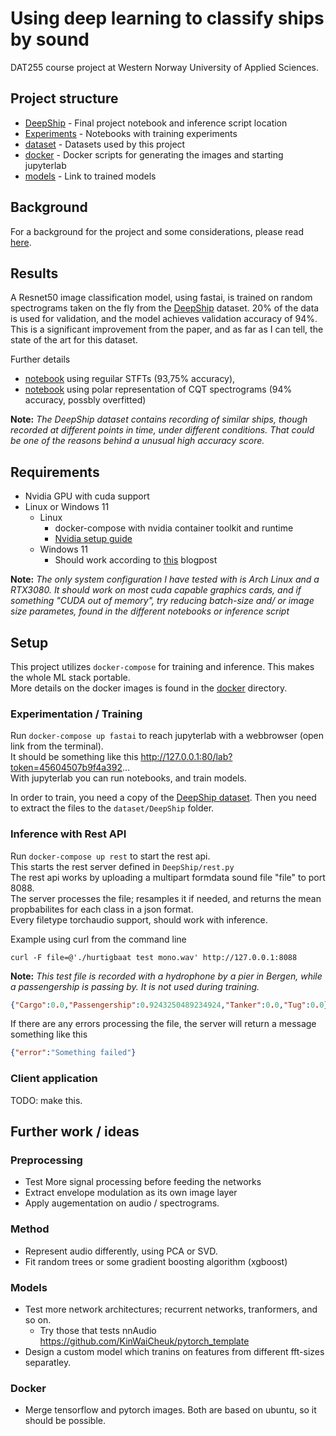 # Using deep learning to classify ships by sound
DAT255 course project at Western Norway University of Applied Sciences.

## Project structure
 - [DeepShip](./DeepShip) - Final project notebook and inference script location
 - [Experiments](./Experiments) - Notebooks with training experiments  
 - [dataset](./dataset) - Datasets used by this project
 - [docker](./docker) - Docker scripts for generating the images and starting jupyterlab
 - [models](./models) - Link to trained models 


## Background
For a background for the project and some considerations, please read [here](Background.md).

## Results
A Resnet50 image classification model, using fastai, is trained on random spectrograms taken on the fly from the [DeepShip](dataset/README.md#1) dataset. 20% of the data is used for validation, and the model achieves validation accuracy of 94%.  
This is a significant improvement from the paper, and as far as I can tell, the state of the art for this dataset. 
  
Further details
 - [notebook](./DeepShip/1.%20deepship_3ch.ipynb) using reguilar STFTs (93,75% accuracy),  
 - [notebook](./Experiments/8.%20deepship_3ch_qct_polar.ipynb) using polar representation of CQT spectrograms (94% accuracy, possbly overfitted)

**Note:** *The DeepShip dataset contains recording of similar ships, though recorded at different points in time, under different conditions. That could be one of the reasons behind a unusual high accuracy score.* 

## Requirements
 - Nvidia GPU with cuda support
 - Linux or Windows 11
    - Linux
        - docker-compose with nvidia container toolkit and runtime
        - [Nvidia setup guide](https://docs.nvidia.com/datacenter/cloud-native/container-toolkit/install-guide.html)
    - Windows 11
        - Should work according to [this](https://www.docker.com/blog/wsl-2-gpu-support-for-docker-desktop-on-nvidia-gpus/) blogpost

**Note:** *The only system configuration I have tested with is Arch Linux and a RTX3080. It should work on most cuda capable graphics cards, and if something "CUDA out of memory", try reducing batch-size and/ or image size parametes, found in the different notebooks or inference script*

## Setup
This project utilizes `docker-compose` for training and inference.
This makes the whole ML stack portable.  
More details on the docker images is found in the [docker](./docker/) directory.

### Experimentation / Training
Run `docker-compose up fastai` to reach jupyterlab with a webbrowser (open link from the terminal).  
It should be something like this http://127.0.0.1:80/lab?token=45604507b9f4a392...  
With jupyterlab you can run notebooks, and train models.  
  
In order to train, you need a copy of the [DeepShip dataset](https://github.com/irfankamboh/DeepShip). 
Then you need to extract the files to the `dataset/DeepShip` folder.  

### Inference with Rest API
Run `docker-compose up rest` to start the rest api.  
This starts the rest server defined in `DeepShip/rest.py`  
The rest api works by uploading a multipart formdata sound file "file" to port 8088.  
The server processes the file; resamples it if needed, and returns the mean propbabilites for each class in a json format.  
Every filetype torchaudio support, should work with inference.   
  
Example using curl from the command line

```console
curl -F file=@'./hurtigbaat test mono.wav' http://127.0.0.1:8088
```
**Note:** *This test file is recorded with a hydrophone by a pier in Bergen, while a passengership is passing by. It is not used during training.*
```json
{"Cargo":0.0,"Passengership":0.9243250489234924,"Tanker":0.0,"Tug":0.0}
```

If there are any errors processing the file, the server will return a message something like this
```json
{"error":"Something failed"}
```
  
### Client application
TODO: make this. 

## Further work / ideas
### Preprocessing
 - Test More signal processing before feeding the networks
 - Extract envelope modulation as its own image layer
 - Apply augementation on audio / spectrograms. 

### Method
- Represent audio differently, using PCA or SVD. 
- Fit random trees or some gradient boosting algorithm (xgboost)
### Models
 - Test more network architectures; recurrent networks, tranformers, and so on.
    - Try those that tests nnAudio https://github.com/KinWaiCheuk/pytorch_template
 - Design a custom model which tranins on features from different fft-sizes separatley.

### Docker
 - Merge tensorflow and pytorch images. Both are based on ubuntu, so it should be possible. 